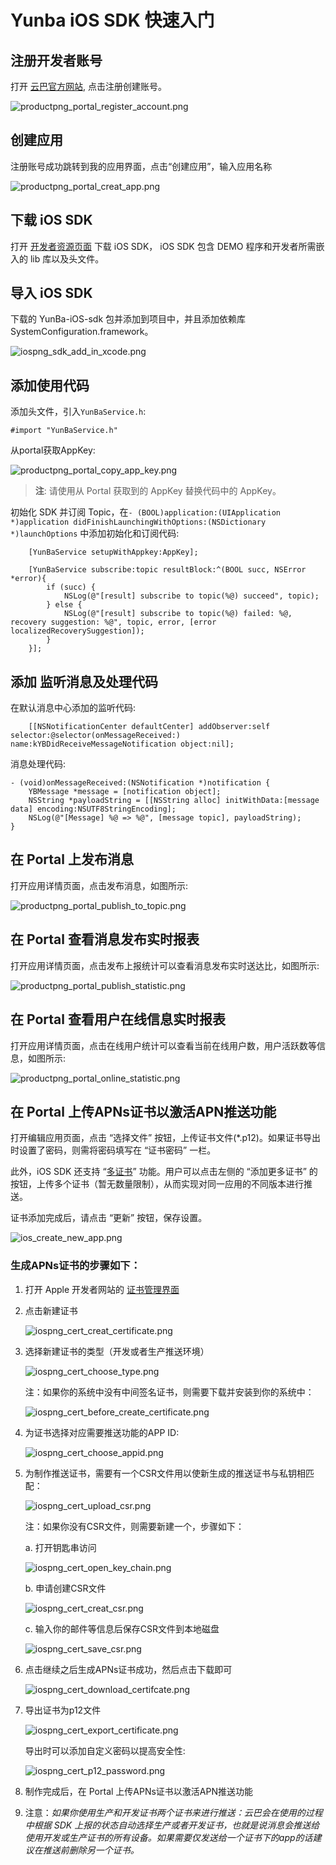 # Yunba iOS SDK 快速入门

## 注册开发者账号
打开 [云巴官方网站](https://yunba.io), 点击注册创建账号。  

![productpng_portal_register_account.png](https://raw.githubusercontent.com/yunba/docs/master/image/productpng_portal_register_account.png)

## 创建应用
注册账号成功跳转到我的应用界面，点击“创建应用”，输入应用名称  

![productpng_portal_creat_app.png](https://raw.githubusercontent.com/yunba/docs/master/image/productpng_portal_creat_app.png)

## 下载 iOS SDK

打开 [开发者资源页面](https://yunba.io/developers/>) 下载 iOS SDK， iOS SDK 包含 DEMO 程序和开发者所需嵌入的 lib 库以及头文件。  

## 导入 iOS SDK

下载的 YunBa-iOS-sdk 包并添加到项目中，并且添加依赖库SystemConfiguration.framework。  

![iospng_sdk_add_in_xcode.png](https://raw.githubusercontent.com/yunba/docs/master/image/iospng_sdk_add_in_xcode.png)

## 添加使用代码

添加头文件，引入`YunBaService.h`:  

```objective_c
#import "YunBaService.h"
```

从portal获取AppKey:  

![productpng_portal_copy_app_key.png](https://raw.githubusercontent.com/yunba/docs/master/image/productpng_portal_copy_app_key.png)

>**注**: 请使用从 Portal 获取到的 AppKey 替换代码中的 AppKey。

初始化 SDK 并订阅 Topic，在`- (BOOL)application:(UIApplication *)application didFinishLaunchingWithOptions:(NSDictionary *)launchOptions` 中添加初始化和订阅代码:  

```objective_c
    [YunBaService setupWithAppkey:AppKey];

    [YunBaService subscribe:topic resultBlock:^(BOOL succ, NSError *error){
        if (succ) {
            NSLog(@"[result] subscribe to topic(%@) succeed", topic);
        } else {
            NSLog(@"[result] subscribe to topic(%@) failed: %@, recovery suggestion: %@", topic, error, [error localizedRecoverySuggestion]);
        }
    }];
```

## 添加 监听消息及处理代码
在默认消息中心添加的监听代码:  

```objective_c
    [[NSNotificationCenter defaultCenter] addObserver:self selector:@selector(onMessageReceived:) name:kYBDidReceiveMessageNotification object:nil];
```

消息处理代码:  

```objective_c
- (void)onMessageReceived:(NSNotification *)notification {
    YBMessage *message = [notification object];
    NSString *payloadString = [[NSString alloc] initWithData:[message data] encoding:NSUTF8StringEncoding];
    NSLog(@"[Message] %@ => %@", [message topic], payloadString);
}
```

## 在 Portal 上发布消息

打开应用详情页面，点击发布消息，如图所示:  

![productpng_portal_publish_to_topic.png](https://raw.githubusercontent.com/yunba/docs/master/image/productpng_portal_publish_to_topic.png)

## 在 Portal 查看消息发布实时报表

打开应用详情页面，点击发布上报统计可以查看消息发布实时送达比，如图所示:  

![productpng_portal_publish_statistic.png](https://raw.githubusercontent.com/yunba/docs/master/image/productpng_portal_publish_statistic.png)

## 在 Portal 查看用户在线信息实时报表

打开应用详情页面，点击在线用户统计可以查看当前在线用户数，用户活跃数等信息，如图所示:  

![productpng_portal_online_statistic.png](https://raw.githubusercontent.com/yunba/docs/master/image/productpng_portal_online_statistic.png)

## 在 Portal 上传APNs证书以激活APN推送功能

打开编辑应用页面，点击 “选择文件” 按钮，上传证书文件(*.p12)。如果证书导出时设置了密码，则需将密码填写在 “证书密码” 一栏。

此外，iOS SDK 还支持 “[多证书](ios_kb_multiple_certificates.md)” 功能。用户可以点击左侧的 “添加更多证书” 的按钮，上传多个证书（暂无数量限制），从而实现对同一应用的不同版本进行推送。

证书添加完成后，请点击 “更新” 按钮，保存设置。

![ios_create_new_app.png](https://raw.githubusercontent.com/yunba/docs/master/image/iospng_portal_add_certificate.png)

### 生成APNs证书的步骤如下：
1. 打开 Apple 开发者网站的 [证书管理界面](https://developer.apple.com/account/ios/certificate/)

2. 点击新建证书  

	![iospng_cert_creat_certificate.png](https://raw.githubusercontent.com/yunba/docs/master/image/iospng_cert_creat_certificate.png)

3. 选择新建证书的类型（开发或者生产推送环境）

	![iospng_cert_choose_type.png](https://raw.githubusercontent.com/yunba/docs/master/image/iospng_cert_choose_type.png)

	注：如果你的系统中没有中间签名证书，则需要下载并安装到你的系统中：  

	![iospng_cert_before_create_certificate.png](https://raw.githubusercontent.com/yunba/docs/master/image/iospng_cert_before_create_certificate.png)

4. 为证书选择对应需要推送功能的APP ID:  

	![iospng_cert_choose_appid.png](https://raw.githubusercontent.com/yunba/docs/master/image/iospng_cert_choose_appid.png)

5. 为制作推送证书，需要有一个CSR文件用以使新生成的推送证书与私钥相匹配：

	![iospng_cert_upload_csr.png](https://raw.githubusercontent.com/yunba/docs/master/image/iospng_cert_upload_csr.png)
	
	注：如果你没有CSR文件，则需要新建一个，步骤如下：  

	a. 打开钥匙串访问  

	![iospng_cert_open_key_chain.png](https://raw.githubusercontent.com/yunba/docs/master/image/iospng_cert_open_key_chain.png)
	
	b. 申请创建CSR文件  

	![iospng_cert_creat_csr.png](https://raw.githubusercontent.com/yunba/docs/master/image/iospng_cert_creat_csr.png)
	
	c. 输入你的邮件等信息后保存CSR文件到本地磁盘  

	![iospng_cert_save_csr.png](https://raw.githubusercontent.com/yunba/docs/master/image/iospng_cert_save_csr.png)

6. 点击继续之后生成APNs证书成功，然后点击下载即可  

	![iospng_cert_download_certifcate.png](https://raw.githubusercontent.com/yunba/docs/master/image/iospng_cert_download_certifcate.png)
7. 导出证书为p12文件

	![iospng_cert_export_certificate.png](https://raw.githubusercontent.com/yunba/docs/master/image/iospng_cert_export_certificate.png)

	导出时可以添加自定义密码以提高安全性:

	![iospng_cert_p12_password.png](https://raw.githubusercontent.com/yunba/docs/master/image/iospng_cert_p12_password.png)

8. 制作完成后，在 Portal 上传APNs证书以激活APN推送功能
	
9. 注意：*如果你使用生产和开发证书两个证书来进行推送：云巴会在使用的过程中根据 SDK 上报的状态自动选择生产或者开发证书，也就是说消息会推送给使用开发或生产证书的所有设备。如果需要仅发送给一个证书下的app的话建议在推送前删除另一个证书。*
